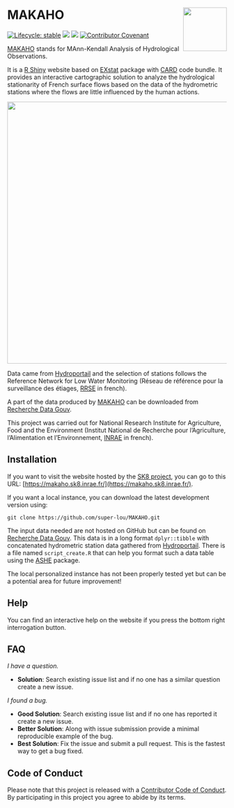 # MAKAHO [<img src="https://github.com/super-lou/MAKAHO/blob/cf59042ee48e7ada24d89ae8fa7f7878cff3eb26/www/MAKAHO.png" align="right" width=100 height=100 alt=""/>](https://makaho.sk8.inrae.fr/)

<!-- badges: start -->
[![Lifecycle: stable](https://img.shields.io/badge/lifecycle-stable-green)](https://lifecycle.r-lib.org/articles/stages.html)
![](https://img.shields.io/github/last-commit/super-lou/MAKAHO)
[![](https://img.shields.io/badge/Shiny-shinyapps.io-blue?style=flat&labelColor=white&logo=RStudio&logoColor=blue)](https://makaho.sk8.inrae.fr/)
[![Contributor Covenant](https://img.shields.io/badge/Contributor%20Covenant-2.1-4baaaa.svg)](code_of_conduct.md) 
<!-- badges: end -->

[MAKAHO](https://makaho.sk8.inrae.fr/) stands for MAnn-Kendall Analysis of Hydrological Observations.

It is a [R Shiny](https://shiny.rstudio.com/) website based on [EXstat](https://github.com/super-lou/EXstat) package with [CARD](https://github.com/super-lou/CARD) code bundle. It provides an interactive cartographic solution to analyze the hydrological stationarity of French surface flows based on the data of the hydrometric stations where the flows are little influenced by the human actions.

[<img src="https://github.com/super-lou/MAKAHO/blob/2f1ea7fab7c867041d707cee1bd68d5c3b3bfd04/www/screen.png" width="600">](https://makaho.sk8.inrae.fr/)

Data came from [Hydroportail](https://www.hydro.eaufrance.fr/) and the selection of stations follows the Reference Network for Low Water Monitoring (Réseau de référence pour la surveillance des étiages, [RRSE](https://geo.data.gouv.fr/en/datasets/29819c27c73f29ee1a962450da7c2d49f6e11c15) in french).

A part of the data produced by [MAKAHO](https://makaho.sk8.inrae.fr/) can be downloaded from [Recherche Data Gouv](https://doi.org/10.57745/LNBEGZ).

This project was carried out for National Research Institute for Agriculture, Food and the Environment (Institut National de Recherche pour l’Agriculture, l’Alimentation et l’Environnement, [INRAE](https://agriculture.gouv.fr/inrae-linstitut-national-de-recherche-pour-lagriculture-lalimentation-et-lenvironnement) in french).


## Installation
If you want to visit the website hosted by the [SK8 project](https://sk8.inrae.fr/), you can go to this URL: [https://makaho.sk8.inrae.fr/](https://makaho.sk8.inrae.fr/).

If you want a local instance, you can download the latest development version using:
```
git clone https://github.com/super-lou/MAKAHO.git
```

The input data needed are not hosted on GitHub but can be found on [Recherche Data Gouv](https://doi.org/10.57745/1BBH2Y). This data is in a long format `dplyr::tibble` with concatenated hydrometric station data gathered from [Hydroportail](https://www.hydro.eaufrance.fr/). There is a file named `script_create.R` that can help you format such a data table using the [ASHE](https://github.com/super-lou/ASHE) package.

The local personalized instance has not been properly tested yet but can be a potential area for future improvement!


## Help
You can find an interactive help on the website if you press the bottom right interrogation button.


## FAQ
*I have a question.*

-   **Solution**: Search existing issue list and if no one has a similar question create a new issue.

*I found a bug.*

-   **Good Solution**: Search existing issue list and if no one has reported it create a new issue.
-   **Better Solution**: Along with issue submission provide a minimal reproducible example of the bug.
-   **Best Solution**: Fix the issue and submit a pull request. This is the fastest way to get a bug fixed.


## Code of Conduct
Please note that this project is released with a [Contributor Code of Conduct](CODE_OF_CONDUCT.md). By participating in this project you agree to abide by its terms.
